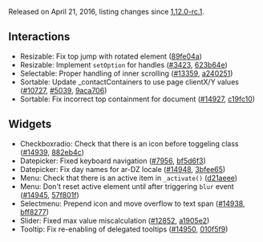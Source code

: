 <script>{
	"title": "jQuery UI 1.12.0-rc.2 Changelog"
}</script>

Released on April 21, 2016, listing changes since [1.12.0-rc.1](/changelog/1.12.0-rc.1/).

## Interactions

* Resizable: Fix top jump with rotated element ([89fe04a](https://github.com/jquery/jquery-ui/commit/89fe04af3d19b80147b93beca38986ca12952850))
* Resizable: Implement `setOption` for handles ([#3423](https://bugs.jqueryui.com/ticket/3423), [623b64e](https://github.com/jquery/jquery-ui/commit/623b64eefc36ac841fde1e33db15903066cef94c))
* Selectable: Proper handling of inner scrolling ([#13359](https://bugs.jqueryui.com/ticket/13359), [a240251](https://github.com/jquery/jquery-ui/commit/a240251b36081ddbc24c13e0c3e129332c1d8d45))
* Sortable: Update _contactContainers to use page clientX/Y values ([#10727](https://bugs.jqueryui.com/ticket/10727), [#5039](https://bugs.jqueryui.com/ticket/5039), [9aca706](https://github.com/jquery/jquery-ui/commit/9aca7067321643dcb4b5db03855591c35cd85d69))
* Sortable: Fix incorrect top containment for document ([#14927](https://bugs.jqueryui.com/ticket/14927), [c19fc10](https://github.com/jquery/jquery-ui/commit/c19fc10e8493007af4617597f0afea5f24860955))

## Widgets

* Checkboxradio: Check that there is an icon before toggeling class ([#14939](https://bugs.jqueryui.com/ticket/14939), [882eb4c](https://github.com/jquery/jquery-ui/commit/882eb4cbf261985624d4ce0f0a59ca8f38a4b054))
* Datepicker: Fixed keyboard navigation ([#7956](https://bugs.jqueryui.com/ticket/7956), [bf5d6f3](https://github.com/jquery/jquery-ui/commit/bf5d6f314b3798094efdca4b73e09233f2a69d7d))
* Datepicker: Fix day names for ar-DZ locale ([#14948](https://bugs.jqueryui.com/ticket/14948), [3bfee65](https://github.com/jquery/jquery-ui/commit/3bfee654bfacaa4c3192c1b42675ae575933f662))
* Menu: Check that there is an active item in `_activate()` ([d21aeee](https://github.com/jquery/jquery-ui/commit/d21aeee8092b9c4e756606a39dd081ef3fbd5dbc))
* Menu: Don't reset active element until after triggering `blur` event ([#14945](https://bugs.jqueryui.com/ticket/14945), [57f801f](https://github.com/jquery/jquery-ui/commit/57f801f1de95ce3731c443d35886fbcda989f3a0))
* Selectmenu: Prepend icon and move overflow to text span ([#14938](https://bugs.jqueryui.com/ticket/14938), [bff8277](https://github.com/jquery/jquery-ui/commit/bff8277fbc885bf2dc0461ac706d2f2bb7035ad6))
* Slider: Fixed max value miscalculation ([#12852](https://bugs.jqueryui.com/ticket/12852), [a1905e2](https://github.com/jquery/jquery-ui/commit/a1905e2c5ed6e61e6a7206e005de9dda4f7135d0))
* Tooltip: Fix re-enabling of delegated tooltips ([#14950](https://bugs.jqueryui.com/ticket/14950), [010f5f9](https://github.com/jquery/jquery-ui/commit/010f5f9d13b7d6f1c13482825547ee95d3033e40))
